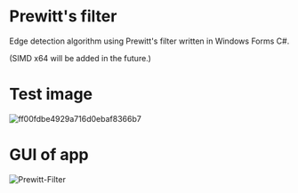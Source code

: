 # Prewitt's filter
Edge detection algorithm using Prewitt's filter written in Windows Forms C#.

(SIMD x64 will be added in the future.)

# Test image
![ff00fdbe4929a716d0ebaf8366b7](https://user-images.githubusercontent.com/56163226/145205415-b9ef85ac-24f0-47bc-b3b8-07202112c530.jpg)


# GUI of app
![Prewitt-Filter](https://user-images.githubusercontent.com/56163226/145205367-b1473598-f822-4776-a6c5-0c7af5e8f49d.png)
